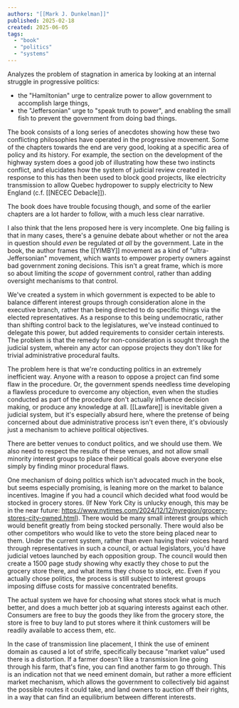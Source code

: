 ```yaml
---
authors: "[[Mark J. Dunkelman]]"
published: 2025-02-18
created: 2025-06-05
tags:
  - "book"
  - "politics"
  - "systems"
---
```

Analyzes the problem of stagnation in america by looking at an internal struggle in progressive politics:
- the "Hamiltonian" urge to centralize power to allow government to accomplish large things,
- the "Jeffersonian" urge to "speak truth to power", and enabling the small fish to prevent the government from doing bad things.

The book consists of a long series of anecdotes showing how these two conflicting philosophies have operated in the progressive movement. Some of the chapters towards the end are very good, looking at a specific area of policy and its history. For example, the section on the development of the highway system does a good job of illustrating how these two instincts conflict, and elucidates how the system of judicial review created in response to this has then been used to block good projects, like electricity transmission to allow Quebec hydropower to supply electricity to New England (c.f. [[NECEC Debacle]]).

The book does have trouble focusing though, and some of the earlier chapters are a lot harder to follow, with a much less clear narrative.

I also think that the lens proposed here is very incomplete. One big failing is that in many cases, there's a genuine debate about whether or not the area in question should *even* be regulated *at all* by the government. Late in the book, the author frames the [[YIMBY]] movement as a kind of "ultra-Jeffersonian" movement, which wants to empower property owners against bad government zoning decisions. This isn't a great frame, which is more so about limiting the *scope* of government control, rather than adding oversight mechanisms to that control.

We've created a system in which government is expected to be able to balance different interest groups through consideration alone in the executive branch, rather than being directed to do specific things via the elected representatives. As a response to this being undemocratic, rather than shifting control back to the legislatures, we've instead continued to delegate this power, but added requirements to consider certain interests. The problem is that the remedy for non-consideration is sought through the judicial system, wherein any actor can oppose projects they don't like for trivial administrative procedural faults.

The problem here is that we're conducting politics in an extremely inefficient way. Anyone with a reason to oppose a project can find some flaw in the procedure. Or, the government spends needless time developing a flawless procedure to overcome any objection, even when the studies conducted as part of the procedure don't actually influence decision making, or produce any knowledge at all. [[Lawfare]] is inevitable given a judicial system, but it's especially absurd here, where the pretense of being concerned about due administrative process isn't even there, it's obviously just a mechanism to achieve political objectives.

There are better venues to conduct politics, and we should use them. We also need to respect the results of these venues, and not allow small minority interest groups to place their political goals above everyone else simply by finding minor procedural flaws.

One mechanism of doing politics which isn't advocated much in the book, but seems especially promising, is leaning more on the market to balance incentives. Imagine if you had a council which decided what food would be stocked in grocery stores. (If New York City is unlucky enough, this may be in the near future: https://www.nytimes.com/2024/12/12/nyregion/grocery-stores-city-owned.html). There would be many small interest groups which would benefit greatly from being stocked personally. There would also be other competitors who would like to veto the store being placed near to them. Under the current system, rather than even having their voices heard through representatives in such a council, or actual legislators, you'd have judicial vetoes launched by each opposition group. The council would then create a 1500 page study showing why exactly they chose to put the grocery store there, and what items they chose to stock, etc. Even if you actually chose politics, the process is still subject to interest groups imposing diffuse costs for massive concentrated benefits.

The actual system we have for choosing what stores stock what is much better, and does a much better job at squaring interests against each other. Consumers are free to buy the goods they like from the grocery store, the store is free to buy land to put stores where it think customers will be readily available to access them, etc.

In the case of transmission line placement, I think the use of eminent domain as caused a lot of strife, specifically because "market value" used there is a distortion. If a farmer doesn't like a transmission line going through his farm, that's fine, you can find another farm to go through. This is an indication not that we need eminent domain, but rather a more efficient market mechanism, which allows the government to collectively bid against the possible routes it could take, and land owners to auction off their rights, in a way that can find an equilibrium between different interests.